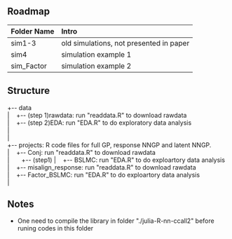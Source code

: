 


Roadmap
---------
|Folder Name |     Intro            |
|:------ |:----------- |
|sim1-3| old simulations, not presented in paper|
|sim4| simulation example 1 |
|sim_Factor| simulation example 2 |


Structure
------------------
+-- data<br />
|   &nbsp;&nbsp;       +-- (step 1)rawdata: run "readdata.R" to download rawdata <br />
|   &nbsp;&nbsp;       +-- (step 2)EDA: run "EDA.R" to do exploratory data analysis <br />
|    &nbsp; &nbsp;  &nbsp;   &nbsp;         
|<br />
+-- projects: R code files for full GP, response NNGP and latent NNGP.<br />
|   &nbsp;&nbsp;       +-- Conj: run "readdata.R" to download rawdata <br />
|   &nbsp;&nbsp; &nbsp;&nbsp; +-- (step1)
|   &nbsp;&nbsp;       +-- BSLMC: run "EDA.R" to do exploartory data analysis <br />
|   &nbsp;&nbsp;       +-- misalign_response: run "readdata.R" to download rawdata <br />
|   &nbsp;&nbsp;       +-- Factor_BSLMC: run "EDA.R" to do exploartory data analysis <br />
|<br />


Notes
---------
* One need to compile the library in folder "./julia-R-nn-ccall2" before runing codes in this folder




